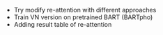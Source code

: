 - Try modify re-attention with different approaches
- Train VN version on pretrained BART (BARTpho)
- Adding result table of re-attention